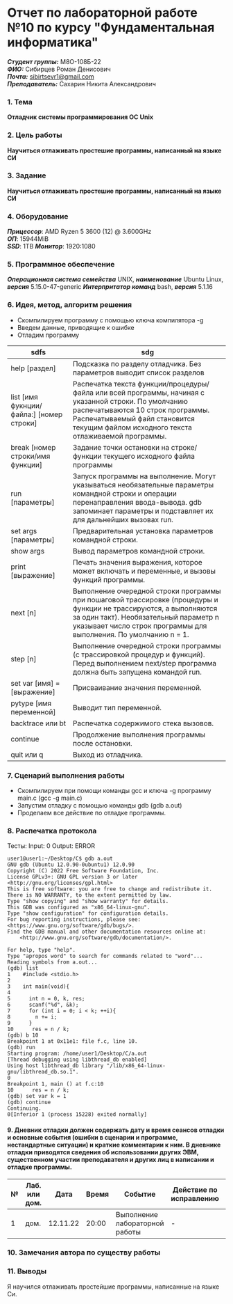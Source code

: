 # Отчет по лабораторной работе №10 по курсу "Фундаментальная информатика"
___Студент группы:___ М8О-108Б-22 \
___ФИО:___ Сибирцев Роман Денисович \
___Почта:___ sibirtsevr1@gmail.com \
___Преподаватель:___ Сахарин Никита Александрович 

### 1. Тема
 __Отладчик системы программирования ОС Unix__

### 2. Цель работы
__Научиться отлаживать простешие программы, написанный на языке СИ__

### 3. Задание
__Научиться отлаживать простешие программы, написанный на языке СИ__

### 4. Оборудование
___Прицессор___: AMD Ryzen 5 3600 (12) @ 3.600GHz \
___ОП___: 15944MiB \
___SSD___: 1TB
___Монитор___: 1920:1080

### 5. Программное обеспечение
___Операционная система семейства___ UNIX, ___наименование___ Ubuntu Linux, ___версия___ 5.15.0-47-generic
___Интерпритатор команд___ bash, ___версия___ 5.1.16

### 6. Идея, метод, алгоритм решения
- Скомпилируем программу с помощью ключа компилятора -g
- Введем данные, приводящие к ошибке
- Отладим программу 

|sdfs|sdg|
|----|---|
|help [раздел]|Подсказка по разделу отладчика. Без параметров выводит список разделов|
|list [имя фукнции/файла:] [номер строки]|Распечатка текста функции/процедуры/файла или всей программы, начиная с указанной строки. По умолчанию распечатываются 10 строк программы. Распечатываемый файл становится текущим файлом исходного текста отлаживаемой программы.|
|break [номер строки/имя функции]|Задание точки остановки на строке/функции текущего исходного файла программы|
|run [параметры]|Запуск программы на выполнение. Могут указываться необязательные параметры командной строки и операции перенаправления ввода-вывода. gdb запоминает параметры и подставляет их для дальнейших вызовах run.|
|set args [параметры]|Предварительная установка параметров командной строки.|
|show args|Вывод параметров командной строки.|
|print [выражение]|Печать значения выражения, которое может включать и переменные, и вызовы функций программы.|
|next [n]|Выполнение очередной строки программы при пошаговой трассировке (процедуры и функции не трассируются, а выполняются за один такт). Необязательный параметр n указывает число строк программы для выполнения. По умолчанию n = 1.|
|step [n]|Выполнение очередной строки программы (с трассировкой процедур и функций). Перед выполнением next/step программа должна быть запущена командой run.|
|set var [имя] = [выражение]|Присваивание значения переменной.|
|pytype [имя переменной]|Выводит тип переменной.|
|backtrace или bt|Распечатка содержимого стека вызовов.|
|continue|Продолжение выполнения программы после остановки.|
|quit или q|Выход из отладчика.|

### 7. Сценарий выполнения работы
- Скомпилируем при помощи команды gcc и ключа -g программу main.c (gcc -g main.c)
- Запустим отладку с помощью команды gdb (gdb a.out)
- Проделаем все действие по отладке программы.



### 8. Распечатка протокола
Тесты: 
Input: 0
Output: ERROR
```
user1@user1:~/Desktop/C$ gdb a.out 
GNU gdb (Ubuntu 12.0.90-0ubuntu1) 12.0.90
Copyright (C) 2022 Free Software Foundation, Inc.
License GPLv3+: GNU GPL version 3 or later <http://gnu.org/licenses/gpl.html>
This is free software: you are free to change and redistribute it.
There is NO WARRANTY, to the extent permitted by law.
Type "show copying" and "show warranty" for details.
This GDB was configured as "x86_64-linux-gnu".
Type "show configuration" for configuration details.
For bug reporting instructions, please see:
<https://www.gnu.org/software/gdb/bugs/>.
Find the GDB manual and other documentation resources online at:
    <http://www.gnu.org/software/gdb/documentation/>.

For help, type "help".
Type "apropos word" to search for commands related to "word"...
Reading symbols from a.out...
(gdb) list
1    #include <stdio.h>
2    
3    int main(void){
4    
5      int n = 0, k, res;
6      scanf("%d", &k);
7      for (int i = 0; i < k; ++i){
8        n += i;
9      }
10      res = n / k;
(gdb) b 10
Breakpoint 1 at 0x11e1: file f.c, line 10.
(gdb) run
Starting program: /home/user1/Desktop/C/a.out 
[Thread debugging using libthread_db enabled]
Using host libthread_db library "/lib/x86_64-linux-gnu/libthread_db.so.1".
0
Breakpoint 1, main () at f.c:10
10      res = n / k;
(gdb) set var k = 1
(gdb) continue
Continuing.
0[Inferior 1 (process 15228) exited normally]
```

#### 9. Дневник отладки должен содержать дату и время сеансов отладки и основные события (ошибки в сценарии и программе, нестандартные ситуации) и краткие комментарии к ним. В дневнике отладки приводятся сведения об использовании других ЭВМ, существенном участии преподавателя и других лиц в написании и отладке программы.

| № |  Лаб. или дом. | Дата | Время | Событие | Действие по исправлению | Примечание |
| ------ | ------ | ------ | ------ | ------ | ------ | ------ |
| 1 | дом. | 12.11.22 | 20:00 | Выполнение лабораторной работы | - | - |

### 10. Замечания автора по существу работы 

### 11. Выводы
Я научился отлаживать простейшие программы, написанные на языке Си.     
